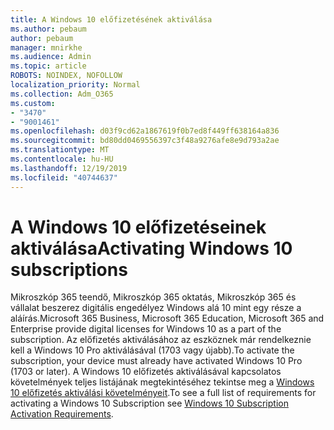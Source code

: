 ```yaml
---
title: A Windows 10 előfizetésének aktiválása
ms.author: pebaum
author: pebaum
manager: mnirkhe
ms.audience: Admin
ms.topic: article
ROBOTS: NOINDEX, NOFOLLOW
localization_priority: Normal
ms.collection: Adm_O365
ms.custom:
- "3470"
- "9001461"
ms.openlocfilehash: d03f9cd62a1867619f0b7ed8f449ff638164a836
ms.sourcegitcommit: bd80dd0469556397c3f48a9276afe8e9d793a2ae
ms.translationtype: MT
ms.contentlocale: hu-HU
ms.lasthandoff: 12/19/2019
ms.locfileid: "40744637"
---
```

# <a name="activating-windows-10-subscriptions"></a><span data-ttu-id="fd700-102">A Windows 10 előfizetéseinek aktiválása</span><span class="sxs-lookup"><span data-stu-id="fd700-102">Activating Windows 10 subscriptions</span></span>

<span data-ttu-id="fd700-103">Mikroszkóp 365 teendő, Mikroszkóp 365 oktatás, Mikroszkóp 365 és vállalat beszerez digitális engedélyez Windows alá 10 mint egy része a aláírás.</span><span class="sxs-lookup"><span data-stu-id="fd700-103">Microsoft 365 Business, Microsoft 365 Education, Microsoft 365 and Enterprise provide digital licenses for Windows 10 as a part of the subscription.</span></span> <span data-ttu-id="fd700-104">Az előfizetés aktiválásához az eszköznek már rendelkeznie kell a Windows 10 Pro aktiválásával (1703 vagy újabb).</span><span class="sxs-lookup"><span data-stu-id="fd700-104">To activate the subscription, your device must already have activated Windows 10 Pro (1703 or later).</span></span> <span data-ttu-id="fd700-105">A Windows 10 előfizetés aktiválásával kapcsolatos követelmények teljes listájának megtekintéséhez tekintse meg a [Windows 10 előfizetés aktiválási követelményeit](https://docs.microsoft.com/windows/deployment/windows-10-subscription-activation#requirements).</span><span class="sxs-lookup"><span data-stu-id="fd700-105">To see a full list of requirements for activating a Windows 10 Subscription see [Windows 10 Subscription Activation Requirements](https://docs.microsoft.com/windows/deployment/windows-10-subscription-activation#requirements).</span></span>
